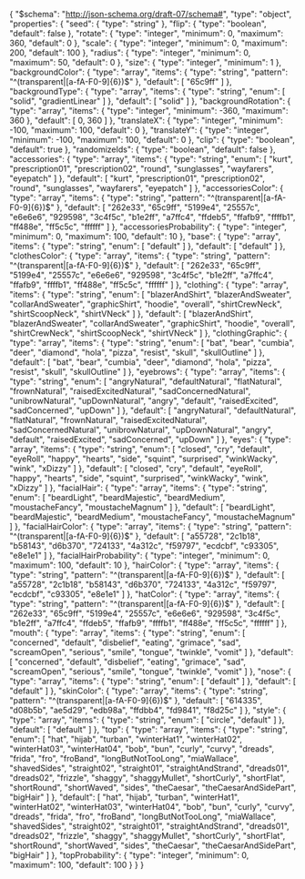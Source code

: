{
  "$schema": "http://json-schema.org/draft-07/schema#",
  "type": "object",
  "properties": {
    "seed": {
      "type": "string"
    },
    "flip": {
      "type": "boolean",
      "default": false
    },
    "rotate": {
      "type": "integer",
      "minimum": 0,
      "maximum": 360,
      "default": 0
    },
    "scale": {
      "type": "integer",
      "minimum": 0,
      "maximum": 200,
      "default": 100
    },
    "radius": {
      "type": "integer",
      "minimum": 0,
      "maximum": 50,
      "default": 0
    },
    "size": {
      "type": "integer",
      "minimum": 1
    },
    "backgroundColor": {
      "type": "array",
      "items": {
        "type": "string",
        "pattern": "^(transparent|[a-fA-F0-9]{6})$"
      },
      "default": [
        "65c9ff"
      ]
    },
    "backgroundType": {
      "type": "array",
      "items": {
        "type": "string",
        "enum": [
          "solid",
          "gradientLinear"
        ]
      },
      "default": [
        "solid"
      ]
    },
    "backgroundRotation": {
      "type": "array",
      "items": {
        "type": "integer",
        "minimum": -360,
        "maximum": 360
      },
      "default": [
        0,
        360
      ]
    },
    "translateX": {
      "type": "integer",
      "minimum": -100,
      "maximum": 100,
      "default": 0
    },
    "translateY": {
      "type": "integer",
      "minimum": -100,
      "maximum": 100,
      "default": 0
    },
    "clip": {
      "type": "boolean",
      "default": true
    },
    "randomizeIds": {
      "type": "boolean",
      "default": false
    },
    "accessories": {
      "type": "array",
      "items": {
        "type": "string",
        "enum": [
          "kurt",
          "prescription01",
          "prescription02",
          "round",
          "sunglasses",
          "wayfarers",
          "eyepatch"
        ]
      },
      "default": [
        "kurt",
        "prescription01",
        "prescription02",
        "round",
        "sunglasses",
        "wayfarers",
        "eyepatch"
      ]
    },
    "accessoriesColor": {
      "type": "array",
      "items": {
        "type": "string",
        "pattern": "^(transparent|[a-fA-F0-9]{6})$"
      },
      "default": [
        "262e33",
        "65c9ff",
        "5199e4",
        "25557c",
        "e6e6e6",
        "929598",
        "3c4f5c",
        "b1e2ff",
        "a7ffc4",
        "ffdeb5",
        "ffafb9",
        "ffffb1",
        "ff488e",
        "ff5c5c",
        "ffffff"
      ]
    },
    "accessoriesProbability": {
      "type": "integer",
      "minimum": 0,
      "maximum": 100,
      "default": 10
    },
    "base": {
      "type": "array",
      "items": {
        "type": "string",
        "enum": [
          "default"
        ]
      },
      "default": [
        "default"
      ]
    },
    "clothesColor": {
      "type": "array",
      "items": {
        "type": "string",
        "pattern": "^(transparent|[a-fA-F0-9]{6})$"
      },
      "default": [
        "262e33",
        "65c9ff",
        "5199e4",
        "25557c",
        "e6e6e6",
        "929598",
        "3c4f5c",
        "b1e2ff",
        "a7ffc4",
        "ffafb9",
        "ffffb1",
        "ff488e",
        "ff5c5c",
        "ffffff"
      ]
    },
    "clothing": {
      "type": "array",
      "items": {
        "type": "string",
        "enum": [
          "blazerAndShirt",
          "blazerAndSweater",
          "collarAndSweater",
          "graphicShirt",
          "hoodie",
          "overall",
          "shirtCrewNeck",
          "shirtScoopNeck",
          "shirtVNeck"
        ]
      },
      "default": [
        "blazerAndShirt",
        "blazerAndSweater",
        "collarAndSweater",
        "graphicShirt",
        "hoodie",
        "overall",
        "shirtCrewNeck",
        "shirtScoopNeck",
        "shirtVNeck"
      ]
    },
    "clothingGraphic": {
      "type": "array",
      "items": {
        "type": "string",
        "enum": [
          "bat",
          "bear",
          "cumbia",
          "deer",
          "diamond",
          "hola",
          "pizza",
          "resist",
          "skull",
          "skullOutline"
        ]
      },
      "default": [
        "bat",
        "bear",
        "cumbia",
        "deer",
        "diamond",
        "hola",
        "pizza",
        "resist",
        "skull",
        "skullOutline"
      ]
    },
    "eyebrows": {
      "type": "array",
      "items": {
        "type": "string",
        "enum": [
          "angryNatural",
          "defaultNatural",
          "flatNatural",
          "frownNatural",
          "raisedExcitedNatural",
          "sadConcernedNatural",
          "unibrowNatural",
          "upDownNatural",
          "angry",
          "default",
          "raisedExcited",
          "sadConcerned",
          "upDown"
        ]
      },
      "default": [
        "angryNatural",
        "defaultNatural",
        "flatNatural",
        "frownNatural",
        "raisedExcitedNatural",
        "sadConcernedNatural",
        "unibrowNatural",
        "upDownNatural",
        "angry",
        "default",
        "raisedExcited",
        "sadConcerned",
        "upDown"
      ]
    },
    "eyes": {
      "type": "array",
      "items": {
        "type": "string",
        "enum": [
          "closed",
          "cry",
          "default",
          "eyeRoll",
          "happy",
          "hearts",
          "side",
          "squint",
          "surprised",
          "winkWacky",
          "wink",
          "xDizzy"
        ]
      },
      "default": [
        "closed",
        "cry",
        "default",
        "eyeRoll",
        "happy",
        "hearts",
        "side",
        "squint",
        "surprised",
        "winkWacky",
        "wink",
        "xDizzy"
      ]
    },
    "facialHair": {
      "type": "array",
      "items": {
        "type": "string",
        "enum": [
          "beardLight",
          "beardMajestic",
          "beardMedium",
          "moustacheFancy",
          "moustacheMagnum"
        ]
      },
      "default": [
        "beardLight",
        "beardMajestic",
        "beardMedium",
        "moustacheFancy",
        "moustacheMagnum"
      ]
    },
    "facialHairColor": {
      "type": "array",
      "items": {
        "type": "string",
        "pattern": "^(transparent|[a-fA-F0-9]{6})$"
      },
      "default": [
        "a55728",
        "2c1b18",
        "b58143",
        "d6b370",
        "724133",
        "4a312c",
        "f59797",
        "ecdcbf",
        "c93305",
        "e8e1e1"
      ]
    },
    "facialHairProbability": {
      "type": "integer",
      "minimum": 0,
      "maximum": 100,
      "default": 10
    },
    "hairColor": {
      "type": "array",
      "items": {
        "type": "string",
        "pattern": "^(transparent|[a-fA-F0-9]{6})$"
      },
      "default": [
        "a55728",
        "2c1b18",
        "b58143",
        "d6b370",
        "724133",
        "4a312c",
        "f59797",
        "ecdcbf",
        "c93305",
        "e8e1e1"
      ]
    },
    "hatColor": {
      "type": "array",
      "items": {
        "type": "string",
        "pattern": "^(transparent|[a-fA-F0-9]{6})$"
      },
      "default": [
        "262e33",
        "65c9ff",
        "5199e4",
        "25557c",
        "e6e6e6",
        "929598",
        "3c4f5c",
        "b1e2ff",
        "a7ffc4",
        "ffdeb5",
        "ffafb9",
        "ffffb1",
        "ff488e",
        "ff5c5c",
        "ffffff"
      ]
    },
    "mouth": {
      "type": "array",
      "items": {
        "type": "string",
        "enum": [
          "concerned",
          "default",
          "disbelief",
          "eating",
          "grimace",
          "sad",
          "screamOpen",
          "serious",
          "smile",
          "tongue",
          "twinkle",
          "vomit"
        ]
      },
      "default": [
        "concerned",
        "default",
        "disbelief",
        "eating",
        "grimace",
        "sad",
        "screamOpen",
        "serious",
        "smile",
        "tongue",
        "twinkle",
        "vomit"
      ]
    },
    "nose": {
      "type": "array",
      "items": {
        "type": "string",
        "enum": [
          "default"
        ]
      },
      "default": [
        "default"
      ]
    },
    "skinColor": {
      "type": "array",
      "items": {
        "type": "string",
        "pattern": "^(transparent|[a-fA-F0-9]{6})$"
      },
      "default": [
        "614335",
        "d08b5b",
        "ae5d29",
        "edb98a",
        "ffdbb4",
        "fd9841",
        "f8d25c"
      ]
    },
    "style": {
      "type": "array",
      "items": {
        "type": "string",
        "enum": [
          "circle",
          "default"
        ]
      },
      "default": [
        "default"
      ]
    },
    "top": {
      "type": "array",
      "items": {
        "type": "string",
        "enum": [
          "hat",
          "hijab",
          "turban",
          "winterHat1",
          "winterHat02",
          "winterHat03",
          "winterHat04",
          "bob",
          "bun",
          "curly",
          "curvy",
          "dreads",
          "frida",
          "fro",
          "froBand",
          "longButNotTooLong",
          "miaWallace",
          "shavedSides",
          "straight02",
          "straight01",
          "straightAndStrand",
          "dreads01",
          "dreads02",
          "frizzle",
          "shaggy",
          "shaggyMullet",
          "shortCurly",
          "shortFlat",
          "shortRound",
          "shortWaved",
          "sides",
          "theCaesar",
          "theCaesarAndSidePart",
          "bigHair"
        ]
      },
      "default": [
        "hat",
        "hijab",
        "turban",
        "winterHat1",
        "winterHat02",
        "winterHat03",
        "winterHat04",
        "bob",
        "bun",
        "curly",
        "curvy",
        "dreads",
        "frida",
        "fro",
        "froBand",
        "longButNotTooLong",
        "miaWallace",
        "shavedSides",
        "straight02",
        "straight01",
        "straightAndStrand",
        "dreads01",
        "dreads02",
        "frizzle",
        "shaggy",
        "shaggyMullet",
        "shortCurly",
        "shortFlat",
        "shortRound",
        "shortWaved",
        "sides",
        "theCaesar",
        "theCaesarAndSidePart",
        "bigHair"
      ]
    },
    "topProbability": {
      "type": "integer",
      "minimum": 0,
      "maximum": 100,
      "default": 100
    }
  }
}